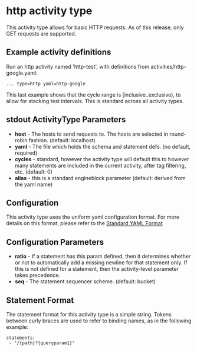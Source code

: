 # http activity type

This activity type allows for basic HTTP requests.
As of this release, only GET requests are supported.

## Example activity definitions

Run an http activity named 'http-test', with definitions from activities/http-google.yaml:
~~~
... type=http yaml=http-google
~~~

This last example shows that the cycle range is [inclusive..exclusive),
to allow for stacking test intervals. This is standard across all
activity types.

## stdout ActivityType Parameters

- **host** - The hosts to send requests to. The hosts are selected in
  round-robin fashion.
  (default: localhost)
- **yaml** - The file which holds the schema and statement defs. 
  (no default, required)
- **cycles** - standard, however the activity type will default 
  this to however many statements are included in the current 
  activity, after tag filtering, etc.
  (default: 0)
- **alias** - this is a standard engineblock parameter
  (default: derived from the yaml name)

## Configuration

This activity type uses the uniform yaml configuration format.
For more details on this format, please refer to the 
[Standard YAML Format](http://docs.engineblock.io/user-guide/standard_yaml/)

## Configuration Parameters

- **ratio** - If a statement has this param defined, then it determines
  whether or not to automatically add a missing newline for that statement
  only. If this is not defined for a statement, then the activity-level
  parameter takes precedence.
- **seq** - The statement sequencer scheme.
  (default: bucket)
  
## Statement Format

The statement format for this activity type is a simple string. Tokens between
curly braces are used to refer to binding names, as in the following example:

    statements:
     - "/{path}?{queryparam1}"
